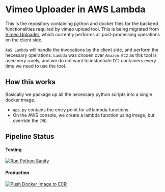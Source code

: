 # Vimeo Uploader in AWS Lambda
This is the repository containing python and docker files for the backend functionalities required by vimeo upload tool.
This is being migrated from [Vimeo Uploader](https://github.com/davidjeong/vimeo_uploader), which currently performs
all post-processing operations on the client side.

`AWS Lambda` will handle the invocations by the client side, and perform the necessary operations. `Lambda` was chosen over
`Amazon EC2` as this tool is used very rarely, and we do not want to instantiate `EC2` containers every time we need to use the
tool.

## How this works
Basically we package up all the necessary python scripts into
a single docker image.
- `app.py` contains the entry point for all lambda functions.
- On the AWS console, we create a lambda function using image, but override the `CMD`. 

## Pipeline Status

#### Testing
[![Run Python Sanity](https://github.com/davidjeong/vimeo-uploader-lambda/actions/workflows/python-sanity.yml/badge.svg)](https://github.com/davidjeong/vimeo-uploader-lambda/actions/workflows/python-sanity.yml)

#### Production
[![Push Docker Image to ECR](https://github.com/davidjeong/vimeo-uploader-lambda/actions/workflows/docker-push-ecr.yml/badge.svg)](https://github.com/davidjeong/vimeo-uploader-lambda/actions/workflows/docker-push-ecr.yml)